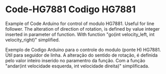 # Code-HG7881 Codigo HG7881
Example of Code Arduino for control of modulo HG7881.
Useful for line follower. 
The alteration of direction of rotation, is defined by value integer inserted in parameter of function.
With function "go(int velocity_left, int velocity_right)" simplified.

Exemplo de Codigo Arduino para o controle do modulo (ponte H) HG7881. 
Útil para seguidor de linha. 
A alteração do sentido de rotação, é definida pelo valor inteiro inserido no paramentro da função.
Com a função "andar(int velocidade esquerda, int velocidade direita)" simplificada.
